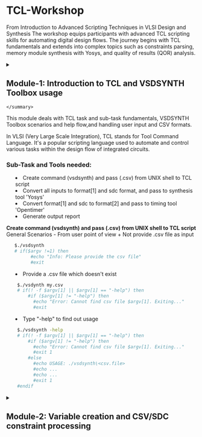 # TCL-Workshop
From Introduction to Advanced Scripting Techniques in VLSI Design and Synthesis
The workshop equips participants with advanced TCL scripting skills for automating digital design flows. The journey begins with TCL fundamentals and extends into complex topics such as constraints parsing, memory module synthesis with Yosys, and quality of results (QOR) analysis.

<details>
    <summary>
      
## Module-1: Introduction to TCL and VSDSYNTH Toolbox usage 
    </summary>
   This module deals with TCL task and sub-task fundamentals, VSDSYNTH Toolbox scenarios and help flow,and handling user input and CSV formats. 
   
  In VLSI (Very Large Scale Integration), TCL stands for Tool Command Language. It's a popular scripting language used to automate and control various tasks within the design flow of integrated circuits.

  ### Sub-Task and Tools needed: ###
  + Create command (vsdsynth) and pass (.csv) from UNIX shell to TCL script
  + Convert all inputs to format[1] and sdc format, and pass to synthesis tool 'Yosys'
  + Convert format[1] and sdc to format[2] and pass to timing tool 'Opentimer'
  + Generate output report
    
  **Create command (vsdsynth) and pass (.csv) from UNIX shell to TCL script**
    General Scenarios - From user point of view
    + Not provide .csv file as input
      
 ```bash
    $./vsdsynth
    # if($argv !=1) then
          #echo "Info: Please provide the csv file"
          #exit 
```
  + Provide a .csv file which doesn't exist
    
```bash
    $./vsdynth my.csv
    # if(! -f $argv[1] || $argv[1] == "-help") then
        #if ($argv[1] != "-help") then
          #echo "Error: Cannot find csv file $argv[1]. Exiting..."
          #exit
```
  + Type "-help" to find out usage

```bash
    $./vsdsynth -help
    # if(! -f $argv[1] || $argv[1] == "-help") then
        #if ($argv[1] != "-help") then
          #echo "Error: Cannot find csv file $argv[1]. Exiting..."
          #exit 1
        #else
          #echo USAGE: ./vsdsynth\<csv.file>
          #echo ...
          #echo ...
          #exit 1
    #endif
```

</details>

<details>
  
  <summary> 
    
##  Module-2: Variable creation and CSV/SDC constraint processing
  </summary>
 
  This module includes creating variables using matrix and array methods, checking for design file existence, and complex CSV row/column processing. 

  **Convert all inputs to format[1] and sdc format, and pass to synthesis tool 'Yosys'**  
  Tasks involved:
  + Create variable
  + Check if directories and files mentioned in .csv exists or not
  + Read "Constraints File" for above .csv and convert to sdc format
  + Read all files in "Netlist Directories"
  + Create main synthesis script in Format[2]
  + Pass this script to Yosys

  **Create Variables**
  Various steps involved in creating variables are, first converting the excel(csv file) data into a matrix and then convert the matrix into an array.

  Commands used are:

```bash
    set filename [lindex $argv 0]           ;# Get the filename from the first command-line argument
    pakage require csv                      ;# (Typo) Should be 'package'; load the csv package
    package require struct::matrix          ;# Load the struct::matrix package for matrix operations
    struct :: matrix m                      ;# Create a new matrix named 'm'
    set f [open $filename]                  ;# Open the input CSV file for reading
    csv::read2matrix $f m, auto             ;# Read CSV content into matrix 'm' with auto-detected format
    close $f                                ;# Close the file after reading
    set columns [m columns]                 ;# Get the number of columns in the matrix
    m add columns $columns                  ;# Add the same number of columns again (likely unnecessary or incorrect)
    m link my_arr                           ;# Link the matrix 'm' to an array variable 'my_arr'
    set num_of_rows [m rows]                ;# Get the number of rows in the matrix
    set i 0                                 ;# Initialize index variable i to 0
```
    
    
    
  </details>
  
